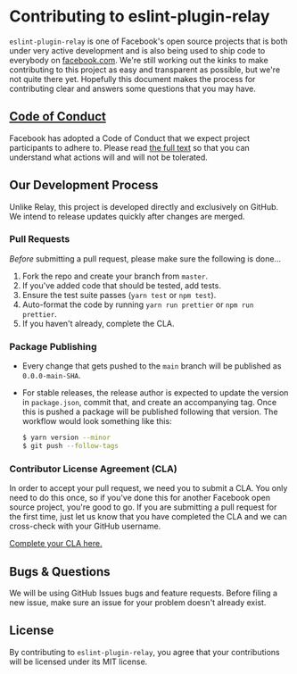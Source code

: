 # Contributing to eslint-plugin-relay

`eslint-plugin-relay` is one of Facebook's open source projects that is both under very active development and is also being used to ship code to everybody on [facebook.com](https://www.facebook.com). We're still working out the kinks to make contributing to this project as easy and transparent as possible, but we're not quite there yet. Hopefully this document makes the process for contributing clear and answers some questions that you may have.

## [Code of Conduct](https://code.facebook.com/codeofconduct)

Facebook has adopted a Code of Conduct that we expect project participants to adhere to. Please read [the full text](https://code.facebook.com/codeofconduct) so that you can understand what actions will and will not be tolerated.

## Our Development Process

Unlike Relay, this project is developed directly and exclusively on GitHub. We intend to release updates quickly after changes are merged.

### Pull Requests

_Before_ submitting a pull request, please make sure the following is done…

1. Fork the repo and create your branch from `master`.
2. If you've added code that should be tested, add tests.
3. Ensure the test suite passes (`yarn test` or `npm test`).
4. Auto-format the code by running `yarn run prettier` or `npm run prettier`.
5. If you haven't already, complete the CLA.

### Package Publishing

- Every change that gets pushed to the `main` branch will be published as `0.0.0-main-SHA`.
- For stable releases, the release author is expected to update the version in `package.json`, commit that, and create an accompanying tag. Once this is pushed a package will be published following that version. The workflow would look something like this:

  ```bash
  $ yarn version --minor
  $ git push --follow-tags
  ```

### Contributor License Agreement (CLA)

In order to accept your pull request, we need you to submit a CLA. You only need to do this once, so if you've done this for another Facebook open source project, you're good to go. If you are submitting a pull request for the first time, just let us know that you have completed the CLA and we can cross-check with your GitHub username.

[Complete your CLA here.](https://code.facebook.com/cla)

## Bugs & Questions

We will be using GitHub Issues bugs and feature requests. Before filing a new issue, make sure an issue for your problem doesn't already exist.

## License

By contributing to `eslint-plugin-relay`, you agree that your contributions will be licensed under its MIT license.
